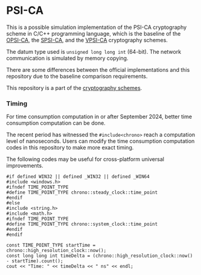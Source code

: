 # PSI-CA

This is a possible simulation implementation of the PSI-CA cryptography scheme in C/C++ programming language, which is the baseline of the [OPSI-CA](https://github.com/BatchClayderman/OPSI-CA-ull), the [SPSI-CA](https://github.com/BatchClayderman/SPSI-CA-ull), and the [VPSI-CA](https://github.com/BatchClayderman/VPSI-CA-ull) cryptography schemes. 

The datum type used is ``unsigned long long int`` (64-bit). The network communication is simulated by memory copying. 

There are some differences between the official implementations and this repository due to the baseline comparison requirements. 

This repository is a part of the [cryptography schemes](https://github.com/BatchClayderman/Cryptography-Schemes). 

### Timing

For time consumption computation in or after September 2024, better time consumption computation can be done. 

The recent period has witnessed the ``#include<chrono>`` reach a computation level of nanoseconds. Users can modify the time consumption computation codes in this repository to make more exact timing. 

The following codes may be useful for cross-platform universal improvements. 

```
#if defined WIN32 || defined _WIN32 || defined _WIN64
#include <windows.h>
#ifndef TIME_POINT_TYPE
#define TIME_POINT_TYPE chrono::steady_clock::time_point
#endif
#else
#include <string.h>
#include <math.h>
#ifndef TIME_POINT_TYPE
#define TIME_POINT_TYPE chrono::system_clock::time_point
#endif
#endif
```

```
const TIME_POINT_TYPE startTime = chrono::high_resolution_clock::now();
const long long int timeDelta = (chrono::high_resolution_clock::now() - startTime).count();
cout << "Time: " << timeDelta << " ns" << endl;
```
